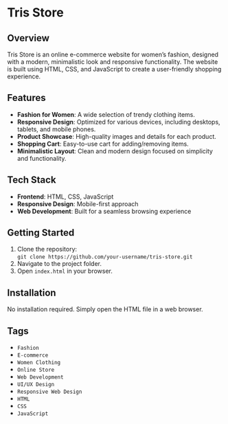 # Tris Store

## Overview
Tris Store is an online e-commerce website for women’s fashion, designed with a modern, minimalistic look and responsive functionality. The website is built using HTML, CSS, and JavaScript to create a user-friendly shopping experience.

## Features
- **Fashion for Women**: A wide selection of trendy clothing items.
- **Responsive Design**: Optimized for various devices, including desktops, tablets, and mobile phones.
- **Product Showcase**: High-quality images and details for each product.
- **Shopping Cart**: Easy-to-use cart for adding/removing items.
- **Minimalistic Layout**: Clean and modern design focused on simplicity and functionality.
  
## Tech Stack
- **Frontend**: HTML, CSS, JavaScript
- **Responsive Design**: Mobile-first approach
- **Web Development**: Built for a seamless browsing experience

## Getting Started
1. Clone the repository:  
   `git clone https://github.com/your-username/tris-store.git`
2. Navigate to the project folder.
3. Open `index.html` in your browser.

## Installation
No installation required. Simply open the HTML file in a web browser.

## Tags
- `Fashion`
- `E-commerce`
- `Women Clothing`
- `Online Store`
- `Web Development`
- `UI/UX Design`
- `Responsive Web Design`
- `HTML`
- `CSS`
- `JavaScript`
